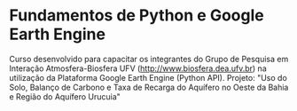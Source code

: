 # Fundamentos de Python e Google Earth Engine

Curso desenvolvido para capacitar os integrantes do Grupo de Pesquisa em Interação Atmosfera-Biosfera UFV
(http://www.biosfera.dea.ufv.br) na utilização da Plataforma Google Earth Engine (Python API).
Projeto: "Uso do Solo, Balanço de Carbono e Taxa de Recarga do Aquífero no Oeste da Bahia e Região do Aquífero Urucuia"

